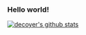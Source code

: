 ### Hello world!

[![decoyer's github stats](https://github-readme-stats.vercel.app/api?username=username)](https://github.com/decoyer/github-readme-stats)
